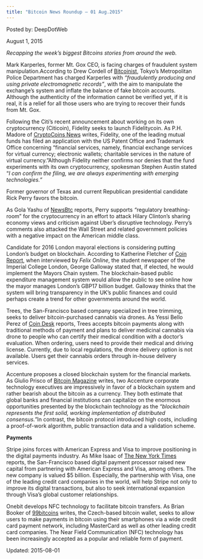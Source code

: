 ```yaml
---
title: "Bitcoin News Roundup – 01 Aug.2015"
---
```


Posted by: DeepDotWeb 

<span>August 1, 2015</span>

<p><em>Recapping the week&#8217;s biggest Bitcoins stories from around the web. </em></p>
<p>Mark Karperles, former Mt. Gox CEO, is facing charges of fraudulent system manipulation.According to Drew Cordell of <a href="http://bitcoinist.net/mark-karpeles-possibly-charged-suspicions-fraudulent-system-manipulation/">Bitcoinist</a>, Tokyo’s Metropolitan Police Department has charged Karperles with <em>“</em><em>fraudulently producing and using private electromagnetic records”</em>, with the aim to manipulate the exchange’s system and inflate the balance of fake bitcoin accounts. Although the authenticity of the information cannot be verified yet, if it is real, it is a relief for all those users who are trying to recover their funds from Mt. Gox.</p>
<p>Following the Citi’s recent announcement about working on its own cryptocurrency (Citicoin), Fidelity seeks to launch Fidelitycoin. As P.H. Madore of <a href="https://www.cryptocoinsnews.com/one-worlds-largest-mutual-fund-2-trillion-aum-wants-trademark-fidelitycoin/">CryptoCoins News</a> writes, Fidelity, one of the leading mutual funds has filed an application with the US Patent Office and Trademark Office concerning “financial services, namely, financial exchange services for virtual currency; electronic wallets; charitable services in the nature of virtual currency.”Although Fidelity neither confirms nor denies that the fund experiments with its own cryptocurrency, spokesman Stephen Austin stated “<em>I can confirm the filing, we are always experimenting with emerging technologies.”</em></p>
<p>Former governor of Texas and current Republican presidential candidate Rick Perry favors the bitcoin.</p>
<p>As Gola Yashu of <a href="http://www.newsbtc.com/2015/07/30/us-presidential-candidate-rick-perry-shows-support-for-bitcoin/">NewsBtc</a> reports, Perry supports <em>“</em>regulatory breathing-room” for the cryptocurrency in an effort to attack Hilary Clinton’s sharing economy views and criticism against Uber’s disruptive technology. Perry’s comments also attacked the Wall Street and related government policies with a negative impact on the American middle class.</p>
<p>Candidate for 2016 London mayoral elections is considering putting London’s budget on blockchain. According to Katherine Fletcher of <a href="https://coinreport.net/london-mayoral-candidate-george-galloway-proposes-putting-city-budget-blockchain/">Coin Report</a>, when interviewed by <em>Felix Online</em>, the student newspaper of the Imperial College London, George Galloway stated that, if elected, he would implement the Mayors Chain system. The blockchain-based public expenditure management system would allow the public to see online how the mayor manages London’s GBP17 billion budget. Galloway thinks that the system will bring transparency in the UK’s public finances and could perhaps create a trend for other governments around the world.</p>
<p>Trees, the San-Francisco based company specialized in tree trimming, seeks to deliver bitcoin-purchased cannabis via drones. As Yessi Bello Perez of <a href="http://www.coindesk.com/drone-delivers-bitcoin-purchased-cannabis-in-california/">Coin Desk</a> reports, Trees accepts bitcoin payments along with traditional methods of payment and plans to deliver medicinal cannabis via drone to people who can certify their medical condition with a doctor’s evaluation. When ordering, users need to provide their medical and driving license. Currently, due to local regulations, the drone delivery option is not available. Users get their cannabis orders through in-house delivery services.</p>
<p>Accenture proposes a closed blockchain system for the financial markets. As Giulio Prisco of <a href="https://bitcoinmagazine.com/21427/accenture-executives-propose-replacing-bitcoin-closed-blockchain/">Bitcoin Magazine</a> writes, two Accenture corporate technology executives are impressively in favor of a blockchain system and rather bearish about the bitcoin as a currency. They both estimate that global banks and financial institutions can capitalize on the enormous opportunities presented by the blockchain technology as the <em>“</em><em>blockchain represents the first solid, working implementation of distributed consensus.”</em>In contrast, the bitcoin protocol introduced high costs, including a proof-of-work algorithm, public transaction data and a validation scheme.</p>
<p><strong>Payments</strong></p>
<p>Stripe joins forces with American Express and Visa to improve positioning in the digital payments industry. As Mike Isaac of <a href="http://www.nytimes.com/2015/07/28/technology/stripe-digital-payments-start-up-raises-new-funding-and-partners-with-visa.html?_r=0">The New York Times</a> reports, the San-Francisco based digital payment processor raised new capital from partnering with American Express and Visa, among others. The new company is valued $5 billion. Especially, the partnership with Visa, one of the leading credit card companies in the world, will help Stripe not only to improve its digital transactions, but also to seek international expansion through Visa’s global customer relationships.</p>
<p>Onebit develops NFC technology to facilitate bitcoin transfers. As Brian Booker of <a href="https://99bitcoins.com/nfc-technology-could-let-users-use-smartphones-to-pay-with-bitcoin/">99bitcoins</a> writes, the Czech-based bitcoin wallet, seeks to allow users to make payments in bitcoin using their smartphones via a wide credit card payment network, including MasterCard as well as other leading credit card companies. The Near Field Communication (NFC) technology has been increasingly accepted as a popular and reliable form of payment.</p>

Updated: 2015-08-01